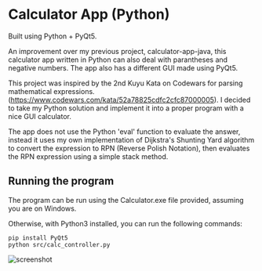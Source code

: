 # Calculator App (Python)
Built using Python + PyQt5.

An improvement over my previous project, calculator-app-java, this calculator app written in Python can also deal with parantheses and negative numbers. The app also has a different GUI made using PyQt5. 

This project was inspired by the 2nd Kuyu Kata on Codewars for parsing mathematical expressions.(https://www.codewars.com/kata/52a78825cdfc2cfc87000005). I decided to take my Python solution and implement it into a proper program with a nice GUI calculator. 

The app does not use the Python 'eval' function to evaluate the answer, instead it uses my own implementation of Dijkstra's Shunting Yard algorithm to convert the expression to RPN (Reverse Polish Notation), then evaluates the RPN expression using a simple stack method.  

## Running the program
The program can be run using the Calculator.exe file provided, assuming you are on Windows.

Otherwise, with Python3 installed, you can run the following commands:
```
pip install PyQt5
python src/calc_controller.py
```

![screenshot](https://i.imgur.com/KDCLBEP.png)
